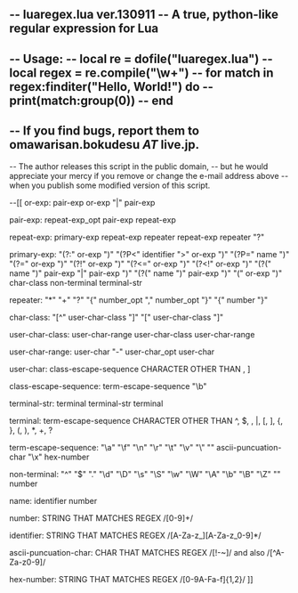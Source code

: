 -- luaregex.lua  ver.130911
--    A true, python-like regular expression for Lua
--
-- Usage:
--  local re = dofile("luaregex.lua")
--  local regex = re.compile("\\w+")
--  for match in regex:finditer("Hello, World!") do
--      print(match:group(0))
--  end
--
-- If you find bugs, report them to omawarisan.bokudesu _AT_ live.jp.
--
-- The author releases this script in the public domain,
-- but he would appreciate your mercy if you remove or change the e-mail address above
-- when you publish some modified version of this script.

--[[
or-exp:
    pair-exp
    or-exp "|" pair-exp

pair-exp:
    repeat-exp_opt
    pair-exp repeat-exp

repeat-exp:
    primary-exp
    repeat-exp repeater
    repeat-exp repeater "?"

primary-exp:
    "(?:" or-exp ")"
    "(?P<" identifier ">" or-exp ")"
    "(?P=" name ")"
    "(?=" or-exp ")"
    "(?!" or-exp ")"
    "(?<=" or-exp ")"
    "(?<!" or-exp ")"
    "(?(" name ")" pair-exp "|" pair-exp ")"
    "(?(" name ")" pair-exp ")"
    "(" or-exp ")"
    char-class
    non-terminal
    terminal-str

repeater:
    "*"
    "+"
    "?"
    "{" number_opt "," number_opt "}"
    "{" number "}"

char-class:
    "[^" user-char-class "]"
    "[" user-char-class "]"

user-char-class:
    user-char-range
    user-char-class user-char-range

user-char-range:
    user-char "-" user-char_opt
    user-char

user-char:
    class-escape-sequence
    CHARACTER OTHER THAN
        \, ]

class-escape-sequence:
    term-escape-sequence
    "\b"

terminal-str:
    terminal
    terminal-str terminal

terminal:
    term-escape-sequence
    CHARACTER OTHER THAN
        ^, $, \, |, [, ], {, }, (, ), *, +, ?

term-escape-sequence:
    "\a"
    "\f"
    "\n"
    "\r"
    "\t"
    "\v"
    "\\"
    "\" ascii-puncuation-char
    "\x" hex-number

non-terminal:
    "^"
    "$"
    "."
    "\d"
    "\D"
    "\s"
    "\S"
    "\w"
    "\W"
    "\A"
    "\b"
    "\B"
    "\Z"
    "\" number

name:
    identifier
    number

number:
    STRING THAT MATCHES REGEX /[0-9]+/

identifier:
    STRING THAT MATCHES REGEX /[A-Za-z_][A-Za-z_0-9]*/

ascii-puncuation-char:
    CHAR THAT MATCHES REGEX /[!-~]/ and also /[^A-Za-z0-9]/

hex-number:
    STRING THAT MATCHES REGEX /[0-9A-Fa-f]{1,2}/
]]
